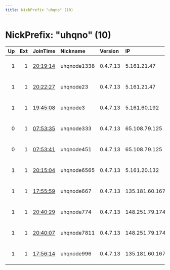 ```yaml
---
title: NickPrefix "uhqno" (10)
---
```


# NickPrefix: "uhqno" (10)

|   Up |   Ext | JoinTime                                                                                              | Nickname    | Version   | IP             | AS                  | CC   |   ORp |   Dirp | OS    | Contact                        |   eFamMembers |
|-----:|------:|:------------------------------------------------------------------------------------------------------|:------------|:----------|:---------------|:--------------------|:-----|------:|-------:|:------|:-------------------------------|--------------:|
|    1 |     1 | [20:19:14](https://nusenu.github.io/OrNetStats/w/relay/2F3C603D85D746B640BFD7CCDEFEB773285CB293.html) | uhqnode1338 | 0.4.7.13  | 5.161.21.47    | Hetzner Online GmbH | us   |  9004 |      0 | Linux | tor-relay-contact1337@usurp.in |             1 |
|    1 |     1 | [20:22:27](https://nusenu.github.io/OrNetStats/w/relay/A3E425B6B7152A0E4662173DE56C005EEC7F041B.html) | uhqnode23   | 0.4.7.13  | 5.161.21.47    | Hetzner Online GmbH | us   |  9010 |      0 | Linux | tor-relay-contact1337@usurp.in |             1 |
|    1 |     1 | [19:45:08](https://nusenu.github.io/OrNetStats/w/relay/33DB4BC29F643CE03717746BB41C86A7742B43A9.html) | uhqnode3    | 0.4.7.13  | 5.161.60.192   | Hetzner Online GmbH | us   |  9002 |      0 | Linux | tor-relay-contact1337@usurp.in |             1 |
|    0 |     1 | [07:53:35](https://nusenu.github.io/OrNetStats/w/relay/5D93D2180AB6312E6D7DB4B0352C6979E1E725B5.html) | uhqnode333  | 0.4.7.13  | 65.108.79.125  | Hetzner Online GmbH | fi   |  9004 |      0 | Linux | tor-relay-contact1337@usurp.in |             1 |
|    0 |     1 | [07:53:41](https://nusenu.github.io/OrNetStats/w/relay/6ECE5B0F8CD31920C0E9DCCAD1613D89B13471AA.html) | uhqnode451  | 0.4.7.13  | 65.108.79.125  | Hetzner Online GmbH | fi   |  9002 |      0 | Linux | tor-relay-contact1337@usurp.in |             1 |
|    1 |     1 | [20:15:04](https://nusenu.github.io/OrNetStats/w/relay/E7ED5E523F586D62C518A52F376A602FE95A288C.html) | uhqnode6565 | 0.4.7.13  | 5.161.20.132   | Hetzner Online GmbH | us   |  9005 |      0 | Linux | tor-relay-contact1337@usurp.in |             1 |
|    1 |     1 | [17:55:59](https://nusenu.github.io/OrNetStats/w/relay/DDEDA3743269606E5211DA9E4DEBA29697501E23.html) | uhqnode667  | 0.4.7.13  | 135.181.60.167 | Hetzner Online GmbH | fi   |  9002 |      0 | Linux | tor-relay-contact1337@usurp.in |             1 |
|    1 |     1 | [20:40:29](https://nusenu.github.io/OrNetStats/w/relay/F52E860DD28838F3229EAC3DEDB1F0F171D7F9E3.html) | uhqnode774  | 0.4.7.13  | 148.251.79.174 | Hetzner Online GmbH | de   |  9002 |      0 | Linux | tor-relay-contact1337@usurp.in |             1 |
|    1 |     1 | [20:40:07](https://nusenu.github.io/OrNetStats/w/relay/0FB8A33CF71342D179A485CC3454395488DAA124.html) | uhqnode7811 | 0.4.7.13  | 148.251.79.174 | Hetzner Online GmbH | de   |  9003 |      0 | Linux | tor-relay-contact1337@usurp.in |             1 |
|    1 |     1 | [17:56:14](https://nusenu.github.io/OrNetStats/w/relay/6E87AEB7EBAB16C6D59A193AC42B4211A593BE9E.html) | uhqnode996  | 0.4.7.13  | 135.181.60.167 | Hetzner Online GmbH | fi   |  9003 |      0 | Linux | tor-relay-contact1337@usurp.in |             1 |
